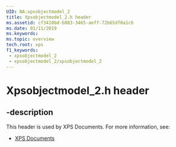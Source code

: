 ```yaml
---
UID: NA:xpsobjectmodel_2
title: Xpsobjectmodel_2.h header
ms.assetid: cf3410bd-b883-3465-aeff-72b65df0a1c6
ms.date: 01/11/2019
ms.keywords: 
ms.topic: overview
tech.root: xps
f1_keywords:
 - xpsobjectmodel_2
 - xpsobjectmodel_2/xpsobjectmodel_2
---
```


# Xpsobjectmodel_2.h header


## -description

This header is used by XPS Documents. For more information, see:

- [XPS Documents](../_xps/index.md)

